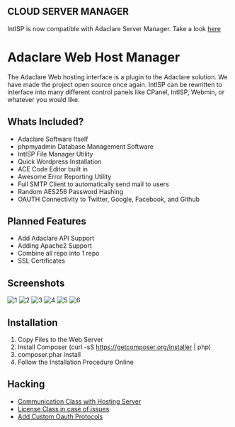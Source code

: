## CLOUD SERVER MANAGER

IntISP is now compatible with Adaclare Server Manager.
Take a look [here](https://www.adaclare.com)




# Adaclare Web Host Manager

The Adaclare Web hosting interface is a plugin to the Adaclare solution. We have made the project open source once again. IntISP can be rewritten to interface into many different control panels like CPanel, IntISP, Webmin, or whatever you would like. 


## Whats Included?

- Adaclare Software Itself
- phpmyadmin Database Management Software
- IntISP File Manager Utility
- Quick Wordpress Installation
- ACE Code Editor built in
- Awesome Error Reporting Utility
- Full SMTP Client to automatically send mail to users
- Random AES256 Password Hashing
- OAUTH Connectivity to Twitter, Google, Facebook, and Github

## Planned Features

- Add Adaclare API Support
- Adding Apache2 Support
- Combine all repo into 1 repo
- SSL Certificates


## Screenshots

![1](https://github.com/INTisp/INTisp/blob/master/screenshots/1.png?raw=true)
![2](https://github.com/INTisp/INTisp/blob/master/screenshots/2.png?raw=true)
![3](https://github.com/INTisp/INTisp/blob/master/screenshots/3.png?raw=true)
![4](https://github.com/INTisp/INTisp/blob/master/screenshots/4.png?raw=true)
![5](https://github.com/INTisp/INTisp/blob/master/screenshots/5.png?raw=true)
![6](https://github.com/INTisp/INTisp/blob/master/screenshots/6.png?raw=true)

## Installation

1. Copy Files to the Web Server
2. Install Composer (curl -sS https://getcomposer.org/installer | php)
3. composer.phar install
4. Follow the Installation Procedure Online

## Hacking

- [Communication Class with Hosting Server](https://github.com/INTisp/INTisp/blob/master/includes/classes/communication.class.php)
- [License Class in case of issues](https://github.com/INTisp/INTisp/blob/master/includes/classes/license.class.php)
- [Add Custom Oauth Protocols](https://github.com/INTisp/INTisp/tree/master/includes/oauth)
